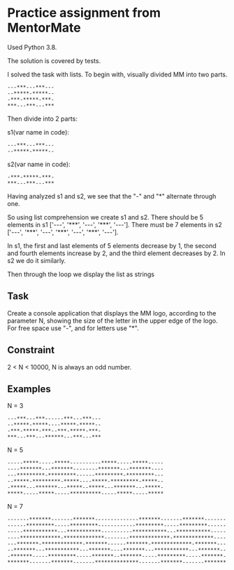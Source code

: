 # Practice assignment from MentorMate

Used Python 3.8.

The solution is сovered by tests.

I solved the task with lists. To begin with, visually divided MM into two parts.

```console
---***---***---
--*****-*****--
-***-*****-***-
***---***---***
```
Then divide into 2 parts:

s1(var name in code):
```console
---***---***---
--*****-*****--
```
s2(var name in code):
```console
-***-*****-***-
***---***---***
```
Having analyzed s1 and s2, we see that the "-" and "*" alternate through one.

So using list comprehension we create s1 and s2. There should be 5 elements in s1 ['---', '\*\*\*', '---', '\*\*\*', '---']. There must be 7 elements in s2 ['---', '\*\*\*', '---', '\*\*\*', '---', '\*\*\*', '---'].

In s1, the first and last elements of 5 elements decrease by 1, the second and fourth elements increase by 2, and the third element decreases by 2. In s2 we do it similarly.

Then through the loop we display the list as strings

## Task

Create a console application that displays the MM logo, according to the parameter N, showing the size of the letter in the upper edge of the logo. For free space use "-", and for letters use "*".

## Constraint

2 < N < 10000, N is always an odd number.

## Examples

N = 3
```console
---***---***------***---***---
--*****-*****----*****-*****--
-***-*****-***--***-*****-***-
***---***---******---***---***
```
N = 5
```console
-----*****-----*****----------*****-----*****-----
----*******---*******--------*******---*******----
---*********-*********------*********-*********---
--*****-*********-*****----*****-*********-*****--
-*****---*******---*****--*****---*******---*****-
*****-----*****-----**********-----*****-----*****
```
N = 7
```console
-------*******-------*******--------------*******-------*******-------
------*********-----*********------------*********-----*********------
-----***********---***********----------***********---***********-----
----*************-*************--------*************-*************----
---*******-*************-*******------*******-*************-*******---
--*******---***********---*******----*******---***********---*******--
-*******-----*********-----*******--*******-----*********-----*******-
*******-------*******-------**************-------*******-------*******
```